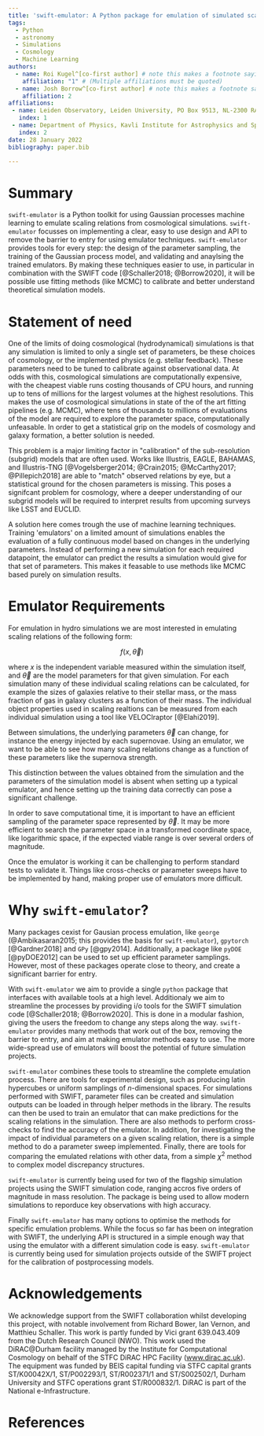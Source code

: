 ```yaml
---
title: 'swift-emulator: A Python package for emulation of simulated scaling relations'
tags:
  - Python
  - astronomy
  - Simulations
  - Cosmology
  - Machine Learning
authors:
  - name: Roi Kugel^[co-first author] # note this makes a footnote saying 'co-first author'
    affiliation: "1" # (Multiple affiliations must be quoted)
  - name: Josh Borrow^[co-first author] # note this makes a footnote saying 'co-first author'
    affiliation: 2
affiliations:
 - name: Leiden Observatory, Leiden University, PO Box 9513, NL-2300 RA Leiden, The Netherlands
   index: 1
 - name: Department of Physics, Kavli Institute for Astrophysics and Space Research, Massachusetts Institute of Technology, Cambridge, MA 02139, USA
   index: 2
date: 28 January 2022
bibliography: paper.bib

---
```


# Summary

`swift-emulator` is a Python toolkit for using Gaussian processes machine
learning to emulate scaling relations from cosmological simulations. 
`swift-emulator` focusses on implementing a clear, easy to use design and API to
remove the barrier to entry for using emulator techniques. `swift-emulator`
provides tools for every step: the design of the parameter sampling, the
training of the Gaussian process model, and validating and anaylsing the trained
emulators. By making these techniques easier to use, in particular in
combination with the SWIFT code [@Schaller2018; @Borrow2020], it will be
possible use fitting methods (like MCMC) to calibrate and better understand
theoretical simulation models.

# Statement of need

One of the limits of doing cosmological (hydrodynamical) simulations is
that any simulation is limited to only a single set of parameters, be these
choices of cosmology, or the implemented physics (e.g. stellar feedback).
These parameters need to be tuned to calibrate against observational data.
At odds with this, cosmological simulations are computationally expensive,
with the cheapest viable runs costing thousands of CPU hours, and running up to
tens of millions for the largest volumes at the highest resolutions.
This makes the use of cosmological simulations in state of the of the art
fitting pipelines (e.g. MCMC), where tens of thousands to millions of
evaluations of the model are required to explore the parameter space,
computationally unfeasable. In order to get a statistical grip on the models
of cosmology and galaxy formation, a better solution is needed.

This problem is a major limiting factor in "calibration" of the sub-resolution
(subgrid) models that are often used. Works like Illustris, EAGLE, BAHAMAS, and
Illustris-TNG [@Vogelsberger2014; @Crain2015; @McCarthy2017; @Pillepich2018] are
able to "match" observed relations by eye, but a statistical ground for the
chosen parameters is missing. This poses a signifcant problem for cosmology,
where a deeper understanding of our subgrid models will be required to
interpret results from upcoming surveys like LSST and EUCLID.

A solution here comes trough the use of machine learning techniques. Training
'emulators' on a limited amount of simulations enables the evaluation of a
fully continuous model based on changes in the underlying parameters. Instead
of performing a new simulation for each required datapoint, the emulator can
predict the results a simulation would give for that set of parameters. This
makes it feasable to use methods like MCMC based purely on simulation results.

# Emulator Requirements

For emulation in hydro simulations we are most interested in emulating
scaling relations of the following form:

$$f(x,\vec\theta)$$

where $x$ is the independent variable measured within the simulation
itself, and $\vec\theta$ are the model parameters for that given 
simulation. For each simulation many of these individual scaling relations can be
calculated, for example the sizes of galaxies relative to their stellar mass,
or the mass fraction of gas in galaxy clusters as a function of their mass. The
individual object properties used in scaling realtions can be measured
from each individual simulation using a tool like VELOCIraptor [@Elahi2019].

Between simulations, the underlying parameters $\vec\theta$ can change,
for instance the energy injected by each supernovae.
Using an emulator, we want to be able to see how many scaling relations
change as a function of these parameters like the supernova strength.

This distinction between the values obtained from
the simulation and the parameters of the simulation model is absent
when setting up a typical emulator, and hence setting up the training data
correctly can pose a significant challenge.

In order to save computational time, it is important
to have an efficient sampling of the parameter space represented by $\vec\theta$. 
It may be more efficient to search the parameter space in a transformed
coordinate space, like logarithmic space, if the expected viable range
is over several orders of magnitude.

Once the emulator is working it can be challenging to perform
standard tests to validate it.
Things like cross-checks or parameter sweeps have to be implemented
by hand, making proper use of emulators more difficult.

# Why `swift-emulator`?

Many packages cexist for Gausian process emulation, like
`george` (@Ambikasaran2015; this provides the basis for `swift-emulator`),
`gpytorch` [@Gardner2018] and `GPy` [@gpy2014]. Additionally, a package like
`pyDOE` [@pyDOE2012] can be used to set up efficient parameter samplings.
However, most of these packages operate close to theory, and create
a significant barrier for entry.

With `swift-emulator` we aim to provide a single `python` package
that interfaces with available tools at a high level. Additionaly
we aim to streamline the processes by providing i/o tools for the
SWIFT simulation code [@Schaller2018; @Borrow2020]. This is done in a modular
fashion, giving the users the freedom to change any steps along the way.
`swift-emulator` provides many methods that work out of the box,
removing the barrier to entry, and aim at making emulator methods easy to
use. The more wide-spread use of emulators will boost the potential of 
future simulation projects.

`swift-emulator` combines these tools to streamline the complete emulation
process. There are tools for experimental design, such as producing latin
hypercubes or uniform samplings of $n$-dimensional spaces. For simulations
performed with SWIFT, parameter files can be created and simulation outputs can
be loaded in through helper methods in the library. The results can then be used
to train an emulator that can make predictions for the scaling relations in the
simulation. There are also methods to perform cross-checks to find the accuracy
of the emulator. In addition, for investigating the impact of individual
parameters on a given scaling relation, there is a simple method to do a
parameter sweep implemented. Finally, there are tools for comparing the emulated
relations with other data, from a simple $\chi^2$ method to complex model
discrepancy structures.

`swift-emulator` is currently being used for two of the flagship simulation
projects using the SWIFT simulation code, ranging accros five orders of 
magnitude in mass resolution. The package is being used to allow modern
simulations to reporduce key observations with high accuracy.

Finally `swift-emulator` has many options to optimise the methods for
specific emulation problems. While the focus so far has been on integration
with SWIFT, the underlying API is structured in a simple enough way that
using the emulator with a different simulation code is easy. `swift-emulator`
is currently being used for simulation projects outside of the SWIFT
project for the calibration of postprocessing models.

# Acknowledgements

We acknowledge support from the SWIFT collaboration whilst developing this
project, with notable involvement from Richard Bower, Ian Vernon, and Matthieu
Schaller. This work is partly funded by Vici grant 639.043.409 from the Dutch
Research Council (NWO). This work used the DiRAC@Durham facility managed by the
Institute for Computational Cosmology on behalf of the STFC DiRAC HPC Facility
(www.dirac.ac.uk). The equipment was funded by BEIS capital funding via STFC
capital grants ST/K00042X/1, ST/P002293/1, ST/R002371/1 and ST/S002502/1, Durham
University and STFC operations grant ST/R000832/1. DiRAC is part of the National
e-Infrastructure.

# References

